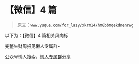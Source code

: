# 【微信】4 篇

> 原文：[`www.yuque.com/for_lazy/xkrm14/hm8bbmqekdnenrwg`](https://www.yuque.com/for_lazy/xkrm14/hm8bbmqekdnenrwg)

以下为：【微信】4 篇相关风向标

完整生财周报见懒人专属群~

公众号懒人搜索，[懒人专属群分享](https://lazybook.fun/#/blog/group)